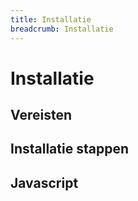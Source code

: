 ```yaml
---
title: Installatie
breadcrumb: Installatie
---
```


# Installatie

## Vereisten

## Installatie stappen

## Javascript
